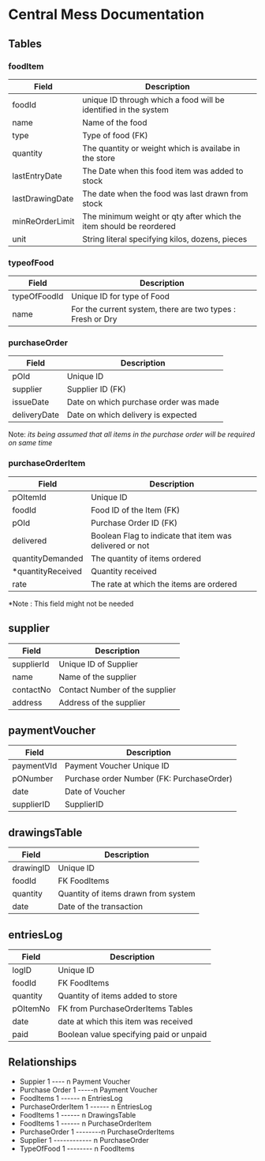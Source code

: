 # Central Mess Documentation

## Tables

### foodItem
Field | Description
-----|--------------
foodId | unique ID through which a food will be identified in the system
name | Name of the food
type | Type of food (FK)
quantity | The quantity or weight which is availabe in the store
lastEntryDate | The Date when this food item was added to stock
lastDrawingDate | The date when the food was last drawn from stock
minReOrderLimit | The minimum weight or qty after which the item should be reordered
unit|String literal specifying kilos, dozens, pieces

### typeofFood
Field | Description
------|-------------
typeOfFoodId | Unique ID for type of Food
name | For the current system, there are two types : Fresh or Dry

### purchaseOrder
Field | Description
------|-------------
pOId| Unique ID
supplier | Supplier ID (FK)
issueDate | Date on which purchase order was made
deliveryDate | Date on which delivery is expected


Note:
*its being assumed that all items in the purchase order will be required on same time*

### purchaseOrderItem
Field | Description
------|-------------
pOItemId  | Unique ID
foodId | Food ID of the Item (FK)
pOId | Purchase Order ID (FK)
delivered | Boolean Flag to indicate that item was delivered or not
quantityDemanded | The quantity of items ordered
*quantityReceived | Quantity received
rate | The rate at which the items are ordered

*Note : This field might not be needed

## supplier
Field | Description
------|-------------
supplierId | Unique ID of Supplier
name | Name of the supplier
contactNo | Contact Number of the supplier
address | Address of the supplier


## paymentVoucher
Field | Description
------|-------------
paymentVId | Payment Voucher Unique ID
pONumber | Purchase order Number (FK: PurchaseOrder)
date | Date of Voucher
supplierID | SupplierID

## drawingsTable

Field|Description
-----|------------
drawingID | Unique ID
foodId | FK FoodItems
quantity | Quantity of items drawn from system
date | Date of the transaction

## entriesLog

Field|Description
-----|------------
logID | Unique ID
foodId | FK FoodItems
quantity | Quantity of items added to store
pOItemNo | FK from PurchaseOrderItems Tables
date | date at which this item was received
paid | Boolean value specifying paid or unpaid

## Relationships
 - Suppier 1 ---- n Payment Voucher
 - Purchase Order 1 -----n Payment Voucher
 - FoodItems 1 ------ n EntriesLog
 - PurchaseOrderItem 1 ------ n EntriesLog
 - FoodItems 1 ------ n DrawingsTable
 - FoodItems 1 ------ n PurchaseOrderItem
 - PurchaseOrder 1 --------n PurchaseOrderItems
 - Supplier 1 ------------ n PurchaseOrder
 - TypeOfFood 1 -------- n FoodItems
